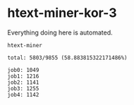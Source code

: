 # htext-miner-kor-3

Everything doing here is automated.

```
htext-miner

total: 5803/9855 (58.883815322171486%)

job0: 1049
job1: 1216
job2: 1141
job3: 1255
job4: 1142
```